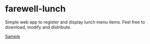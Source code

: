 farewell-lunch
==============
Simple web app to register and display lunch menu items.
Feel free to download, modify and distribute.

[Sample](http://farwell-lunch.herokuapp.com)
